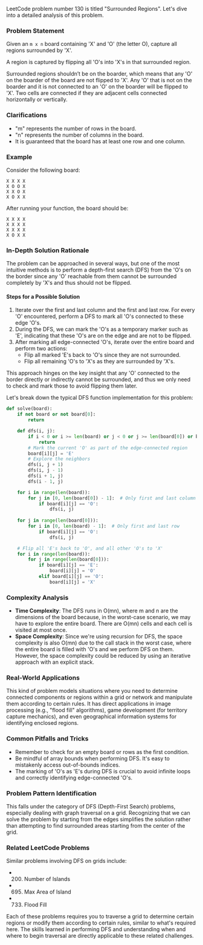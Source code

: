 LeetCode problem number 130 is titled "Surrounded Regions". Let's dive into a detailed analysis of this problem.

### Problem Statement
Given an `m x n` board containing 'X' and 'O' (the letter O), capture all regions surrounded by 'X'.

A region is captured by flipping all 'O's into 'X's in that surrounded region.

Surrounded regions shouldn’t be on the boarder, which means that any 'O' on the boarder of the board are not flipped to 'X'. Any 'O' that is not on the boarder and it is not connected to an 'O' on the boarder will be flipped to 'X'. Two cells are connected if they are adjacent cells connected horizontally or vertically.

### Clarifications
- "m" represents the number of rows in the board.
- "n" represents the number of columns in the board.
- It is guaranteed that the board has at least one row and one column.

### Example
Consider the following board:
```
X X X X
X O O X
X X O X
X O X X
```

After running your function, the board should be:
```
X X X X
X X X X
X X X X
X O X X
```

### In-Depth Solution Rationale
The problem can be approached in several ways, but one of the most intuitive methods is to perform a depth-first search (DFS) from the 'O's on the border since any 'O' reachable from them cannot be surrounded completely by 'X's and thus should not be flipped.

#### Steps for a Possible Solution
1. Iterate over the first and last column and the first and last row. For every 'O' encountered, perform a DFS to mark all 'O's connected to these edge 'O's.
2. During the DFS, we can mark the 'O's as a temporary marker such as 'E', indicating that these 'O's are on the edge and are not to be flipped.
3. After marking all edge-connected 'O's, iterate over the entire board and perform two actions:
   - Flip all marked 'E's back to 'O's since they are not surrounded.
   - Flip all remaining 'O's to 'X's as they are surrounded by 'X's.
   
This approach hinges on the key insight that any 'O' connected to the border directly or indirectly cannot be surrounded, and thus we only need to check and mark those to avoid flipping them later.

Let's break down the typical DFS function implementation for this problem:

```python
def solve(board):
    if not board or not board[0]:
        return

    def dfs(i, j):
        if i < 0 or i >= len(board) or j < 0 or j >= len(board[0]) or board[i][j] != 'O':
            return
        # Mark the current 'O' as part of the edge-connected region
        board[i][j] = 'E'
        # Explore the neighbors
        dfs(i, j + 1)
        dfs(i, j - 1)
        dfs(i + 1, j)
        dfs(i - 1, j)

    for i in range(len(board)):
        for j in [0, len(board[0]) - 1]:  # Only first and last column
            if board[i][j] == 'O':
                dfs(i, j)
                
    for j in range(len(board[0])):
        for i in [0, len(board) - 1]:  # Only first and last row
            if board[i][j] == 'O':
                dfs(i, j)

    # Flip all 'E's back to 'O', and all other 'O's to 'X'
    for i in range(len(board)):
        for j in range(len(board[0])):
            if board[i][j] == 'E':
                board[i][j] = 'O'
            elif board[i][j] == 'O':
                board[i][j] = 'X'
```

### Complexity Analysis
- **Time Complexity**: The DFS runs in O(mn), where m and n are the dimensions of the board because, in the worst-case scenario, we may have to explore the entire board. There are O(mn) cells and each cell is visited at most once.
- **Space Complexity**: Since we're using recursion for DFS, the space complexity is also O(mn) due to the call stack in the worst case, where the entire board is filled with 'O's and we perform DFS on them. However, the space complexity could be reduced by using an iterative approach with an explicit stack.

### Real-World Applications
This kind of problem models situations where you need to determine connected components or regions within a grid or network and manipulate them according to certain rules. It has direct applications in image processing (e.g., "flood fill" algorithms), game development (for territory capture mechanics), and even geographical information systems for identifying enclosed regions.

### Common Pitfalls and Tricks
- Remember to check for an empty board or rows as the first condition.
- Be mindful of array bounds when performing DFS. It's easy to mistakenly access out-of-bounds indices.
- The marking of 'O's as 'E's during DFS is crucial to avoid infinite loops and correctly identifying edge-connected 'O's.

### Problem Pattern Identification
This falls under the category of DFS (Depth-First Search) problems, especially dealing with graph traversal on a grid. Recognizing that we can solve the problem by starting from the edges simplifies the solution rather than attempting to find surrounded areas starting from the center of the grid.

### Related LeetCode Problems
Similar problems involving DFS on grids include:
- 200. Number of Islands
- 695. Max Area of Island
- 733. Flood Fill

Each of these problems requires you to traverse a grid to determine certain regions or modify them according to certain rules, similar to what's required here. The skills learned in performing DFS and understanding when and where to begin traversal are directly applicable to these related challenges.